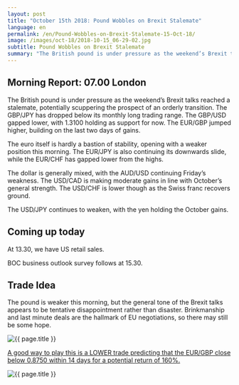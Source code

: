 ```yaml
---
layout: post
title: "October 15th 2018: Pound Wobbles on Brexit Stalemate"
language: en
permalink: /en/Pound-Wobbles-on-Brexit-Stalemate-15-Oct-18/
image: /images/oct-18/2018-10-15_06-29-02.jpg
subtitle: Pound Wobbles on Brexit Stalemate
summary: "The British pound is under pressure as the weekend’s Brexit talks reached a stalemate, potentially scuppering the prospect of an orderly transition"
---
```

## Morning Report: 07.00 London

The British pound is under pressure as the weekend’s Brexit talks reached a stalemate, potentially scuppering the prospect of an orderly transition. The GBP/JPY has dropped below its monthly long trading range. The GBP/USD gapped lower, with 1.3100 holding as support for now. The EUR/GBP jumped higher, building on the last two days of gains. 

The euro itself is hardly a bastion of stability, opening with a weaker position this morning. The EUR/JPY is also continuing its downwards slide, while the EUR/CHF has gapped lower from the highs. 

The dollar is generally mixed, with the AUD/USD continuing Friday’s weakness. The USD/CAD is making moderate gains in line with October’s general strength. The USD/CHF is lower though as the Swiss franc recovers ground. 

The USD/JPY continues to weaken, with the yen holding the October gains. 

## Coming up today

At 13.30, we have US retail sales. 

BOC business outlook survey follows at 15.30. 

## Trade Idea

The pound is weaker this morning, but the general tone of the Brexit talks appears to be tentative disappointment rather than disaster. Brinkmanship and last minute deals are the hallmark of EU negotiations, so there may still be some hope.

<img class="post-image" src="{{ site.url }}/images/oct-18/2018-10-15_06-29-02.jpg" alt="{{ page.title }}" title="{{ page.title }}">

<a href="%LINK%%?currency=GBP&market=forex&underlying=frxEURGBP&formname=higherlower&duration_amount=14&duration_units=d&amount=10&amount_type=stake&expiry_type=duration&barrier=0.875" target="_blank" rel="noopener noreferrer nofollow">A good way to play this is a LOWER trade predicting that the EUR/GBP close below 0.8750 within 14 days for a potential return of 160%.</a>

<img class="post-image" src="{{ site.url }}/images/oct-18/2018-10-15_06-35-37.jpg" alt="{{ page.title }}" title="{{ page.title }}">